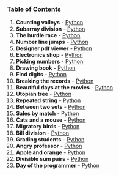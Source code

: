 ### Table of Contents
1. __Counting valleys__ - [Python](Counting%20Valleys.py)
1. __Subarray division__ - [Python](Subarray%20Division.py)
1. __The hurdle race__ - [Python](The%20Hurdle%20Race.py)
1. __Number line jumps__ - [Python](Number%20Line%20Jumps.py)
1. __Designer pdf viewer__ - [Python](Designer%20PDF%20Viewer.py)
1. __Electronics shop__ - [Python](Electronics%20Shop.py)
1. __Picking numbers__ - [Python](Picking%20Numbers.py)
1. __Drawing book__ - [Python](Drawing%20Book.py)
1. __Find digits__ - [Python](Find%20Digits.py)
1. __Breaking the records__ - [Python](Breaking%20the%20Records.py)
1. __Beautiful days at the movies__ - [Python](Beautiful%20Days%20at%20the%20Movies.py)
1. __Utopian tree__ - [Python](Utopian%20Tree.py)
1. __Repeated string__ - [Python](Repeated%20String.py)
1. __Between two sets__ - [Python](Between%20Two%20Sets.py)
1. __Sales by match__ - [Python](Sales%20by%20Match.py)
1. __Cats and a mouse__ - [Python](Cats%20and%20a%20Mouse.py)
1. __Migratory birds__ - [Python](Migratory%20Birds.py)
1. __Bill division__ - [Python](Bill%20Division.py)
1. __Grading students__ - [Python](Grading%20Students.py)
1. __Angry professor__ - [Python](Angry%20Professor.py)
1. __Apple and orange__ - [Python](Apple%20and%20Orange.py)
1. __Divisible sum pairs__ - [Python](Divisible%20Sum%20Pairs.py)
1. __Day of the programmer__ - [Python](Day%20of%20the%20Programmer.py)
